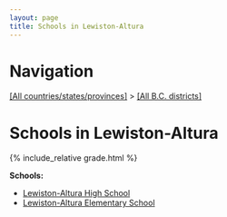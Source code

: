 ```yaml
---
layout: page
title: Schools in Lewiston-Altura
---
```

# Navigation

[[All countries/states/provinces]](../..) > [[All B.C. districts]](..)

# Schools in Lewiston-Altura

{% include_relative grade.html %}

**Schools:**

- [Lewiston-Altura High School](Lewiston-Altura_High_School.md)
- [Lewiston-Altura Elementary School](Lewiston-Altura_Elementary_School.md)
